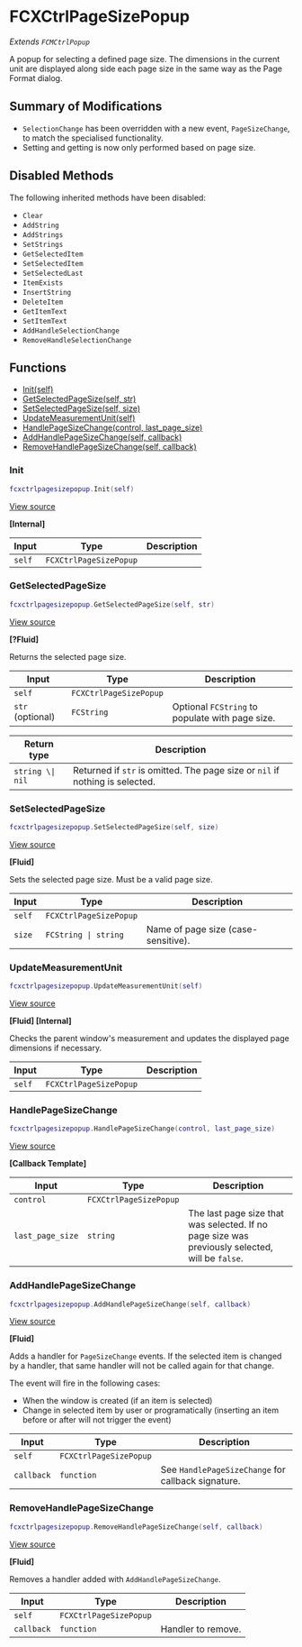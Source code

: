 # FCXCtrlPageSizePopup

*Extends `FCMCtrlPopup`*

A popup for selecting a defined page size. The dimensions in the current unit are displayed along side each page size in the same way as the Page Format dialog.

## Summary of Modifications
- `SelectionChange` has been overridden with a new event, `PageSizeChange`, to match the specialised functionality.
- Setting and getting is now only performed based on page size.

## Disabled Methods
The following inherited methods have been disabled:
- `Clear`
- `AddString`
- `AddStrings`
- `SetStrings`
- `GetSelectedItem`
- `SetSelectedItem`
- `SetSelectedLast`
- `ItemExists`
- `InsertString`
- `DeleteItem`
- `GetItemText`
- `SetItemText`
- `AddHandleSelectionChange`
- `RemoveHandleSelectionChange`

## Functions

- [Init(self)](#init)
- [GetSelectedPageSize(self, str)](#getselectedpagesize)
- [SetSelectedPageSize(self, size)](#setselectedpagesize)
- [UpdateMeasurementUnit(self)](#updatemeasurementunit)
- [HandlePageSizeChange(control, last_page_size)](#handlepagesizechange)
- [AddHandlePageSizeChange(self, callback)](#addhandlepagesizechange)
- [RemoveHandlePageSizeChange(self, callback)](#removehandlepagesizechange)

### Init

```lua
fcxctrlpagesizepopup.Init(self)
```

[View source](https://github.com/finale-lua/lua-scripts/tree/refs/heads/master/src/mixin/FCXCtrlPageSizePopup.lua#L83)

**[Internal]**

| Input | Type | Description |
| ----- | ---- | ----------- |
| `self` | `FCXCtrlPageSizePopup` |  |

### GetSelectedPageSize

```lua
fcxctrlpagesizepopup.GetSelectedPageSize(self, str)
```

[View source](https://github.com/finale-lua/lua-scripts/tree/refs/heads/master/src/mixin/FCXCtrlPageSizePopup.lua#L104)

**[?Fluid]**

Returns the selected page size.

| Input | Type | Description |
| ----- | ---- | ----------- |
| `self` | `FCXCtrlPageSizePopup` |  |
| `str` (optional) | `FCString` | Optional `FCString` to populate with page size. |

| Return type | Description |
| ----------- | ----------- |
| `string \\| nil` | Returned if `str` is omitted. The page size or `nil` if nothing is selected. |

### SetSelectedPageSize

```lua
fcxctrlpagesizepopup.SetSelectedPageSize(self, size)
```

[View source](https://github.com/finale-lua/lua-scripts/tree/refs/heads/master/src/mixin/FCXCtrlPageSizePopup.lua#L129)

**[Fluid]**

Sets the selected page size. Must be a valid page size.

| Input | Type | Description |
| ----- | ---- | ----------- |
| `self` | `FCXCtrlPageSizePopup` |  |
| `size` | `FCString \| string` | Name of page size (case-sensitive). |

### UpdateMeasurementUnit

```lua
fcxctrlpagesizepopup.UpdateMeasurementUnit(self)
```

[View source](https://github.com/finale-lua/lua-scripts/tree/refs/heads/master/src/mixin/FCXCtrlPageSizePopup.lua#L159)

**[Fluid] [Internal]**

Checks the parent window's measurement and updates the displayed page dimensions if necessary.

| Input | Type | Description |
| ----- | ---- | ----------- |
| `self` | `FCXCtrlPageSizePopup` |  |

### HandlePageSizeChange

```lua
fcxctrlpagesizepopup.HandlePageSizeChange(control, last_page_size)
```

[View source](https://github.com/finale-lua/lua-scripts/tree/refs/heads/master/src/mixin/FCXCtrlPageSizePopup.lua#L173)

**[Callback Template]**

| Input | Type | Description |
| ----- | ---- | ----------- |
| `control` | `FCXCtrlPageSizePopup` |  |
| `last_page_size` | `string` | The last page size that was selected. If no page size was previously selected, will be `false`. |

### AddHandlePageSizeChange

```lua
fcxctrlpagesizepopup.AddHandlePageSizeChange(self, callback)
```

[View source](https://github.com/finale-lua/lua-scripts/tree/refs/heads/master/src/mixin/FCXCtrlPageSizePopup.lua#L193)

**[Fluid]**

Adds a handler for `PageSizeChange` events.
If the selected item is changed by a handler, that same handler will not be called again for that change.

The event will fire in the following cases:
- When the window is created (if an item is selected)
- Change in selected item by user or programatically (inserting an item before or after will not trigger the event)

| Input | Type | Description |
| ----- | ---- | ----------- |
| `self` | `FCXCtrlPageSizePopup` |  |
| `callback` | `function` | See `HandlePageSizeChange` for callback signature. |

### RemoveHandlePageSizeChange

```lua
fcxctrlpagesizepopup.RemoveHandlePageSizeChange(self, callback)
```

[View source](https://github.com/finale-lua/lua-scripts/tree/refs/heads/master/src/mixin/FCXCtrlPageSizePopup.lua#L198)

**[Fluid]**

Removes a handler added with `AddHandlePageSizeChange`.

| Input | Type | Description |
| ----- | ---- | ----------- |
| `self` | `FCXCtrlPageSizePopup` |  |
| `callback` | `function` | Handler to remove. |
